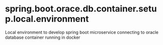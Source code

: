 # spring.boot.orace.db.container.setup.local.environment
Local environment to develop spring boot microservice connecting to oracle database container running in docker
